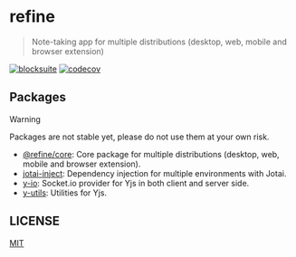 # refine

> Note-taking app for multiple distributions (desktop, web, mobile and browser extension)

[![blocksuite](https://img.shields.io/github/package-json/dependency-version/himself65/refine/%40blocksuite%2Feditor?filename=.%2Fpackages%2Fcore%2Fpackage.json&label=blocksuite&color=black)](https://github.com/toeverything/blocksuite)
[![codecov](https://codecov.io/gh/himself65/refine/graph/badge.svg?token=e6W0BtXKbw)](https://codecov.io/gh/himself65/refine)

## Packages

> [!WARNING]  
> Packages are not stable yet, please do not use them at your own risk.

- [@refine/core](./packages/core): Core package for multiple distributions (desktop, web, mobile and browser extension).
- [jotai-inject](./packages/jotai-inject): Dependency injection for multiple environments with Jotai.
- [y-io](./packages/y-io): Socket.io provider for Yjs in both client and server side.
- [y-utils](./packages/y-utils): Utilities for Yjs.

## LICENSE

[MIT](LICENSE)

[blocksuite]: https://github.com/toeverything/blocksuite
